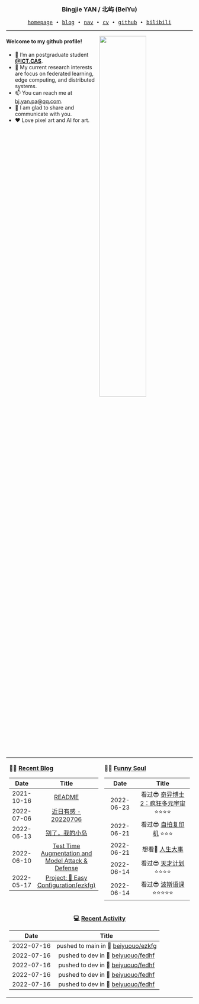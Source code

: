 <h3 align="center"> Bingjie YAN / 北屿 (BeiYu) </h3>


<p align="center">
  <samp>
    <a href="https://www.bj-yan.top/">homepage</a> ∙
    <a href="https://blog.bj-yan.top/">blog</a> ∙
    <a href="https://nav.bj-yan.top/">nav</a> ∙
    <a href="https://www.bj-yan.top/pdf/cv_en.pdf">cv</a> ∙ 
    <a href="https://github.com/beiyuouo">github</a> ∙ 
    <a href="https://space.bilibili.com/23511429">bilibili</a>
  </samp>
</p>


---

<img align="right" src="https://github-readme-stats.vercel.app/api?username=beiyuouo&show_icons=true&hide_border=true&theme=radical" width="50%">


#### Welcome to my github profile!
<!-- languages:start -->
<!-- prettier-ignore-start -->
<!-- markdownlint-disable -->
- 🔭 I’m an postgraduate student [**@ICT.CAS**](http://www.ict.cas.cn/).
- 🌱 My current research interests are focus on federated learning, edge computing, and distributed systems.
- 📫 You can reach me at [bj.yan.pa@qq.com](mailto:bj.yan.pa@qq.com).
- 🎨 I am glad to share and communicate with you.
- ❤️ Love pixel art and AI for art.
<!-- markdownlint-restore -->
<!-- prettier-ignore-end -->
<!-- languages:end -->

<table width="100%" align="center" padding="0" margin="0">
<tr>
<td valign="top" width="50%">

**🤹‍♀️ <a href="https://blog.bj-yan.top/" target="_blank">Recent Blog</a>**

<!-- START_SECTION:blog -->
| Date | Title |
| :-: | :---: |
| 2021-10-16 | <a href='https://blog.bj-yan.top/p/readme/' target='_blank'>README</a> |
| 2022-07-06 | <a href='https://blog.bj-yan.top/p/misc-20220706/' target='_blank'>近日有感 - 20220706</a> |
| 2022-06-13 | <a href='https://blog.bj-yan.top/p/misc-good-bye-hainan/' target='_blank'>别了，我的小岛</a> |
| 2022-06-10 | <a href='https://blog.bj-yan.top/p/blog-hcaptcha-test-time-augmentation-and-model-attack-defense/' target='_blank'>Test Time Augmentation and Model Attack & Defense</a> |
| 2022-05-17 | <a href='https://blog.bj-yan.top/p/blog-project-ezkfg/' target='_blank'>Project: 🍕 Easy Configuration(ezkfg)</a> |
<!-- END_SECTION:blog -->
</td>
<td valign="top" width="50%">

**🤾‍♂️ <a href="https://blog.bj-yan.top/" target="_blank">Funny Soul</a>**

<!-- START_SECTION:douban -->
| Date | Title |
| :-: | :---: |
| 2022-06-23 | 看过😎 <a href='http://movie.douban.com/subject/30304994/' target='_blank'>奇异博士2：疯狂多元宇宙</a> ⭐⭐⭐⭐ |
| 2022-06-21 | 看过😎 <a href='http://movie.douban.com/subject/35584688/' target='_blank'>自拍复印机</a> ⭐⭐⭐ |
| 2022-06-21 | 想看🤔 <a href='http://movie.douban.com/subject/35460157/' target='_blank'>人生大事</a>  |
| 2022-06-14 | 看过😎 <a href='http://movie.douban.com/subject/27046758/' target='_blank'>天才计划</a> ⭐⭐⭐⭐ |
| 2022-06-14 | 看过😎 <a href='http://movie.douban.com/subject/30466931/' target='_blank'>波斯语课</a> ⭐⭐⭐⭐⭐ |
<!-- END_SECTION:douban -->
</td>
</tr>
<tr>
<td align="center" width="100%" colspan="2">

**💻 <a href="https://github.com/beiyuouo" target="_blank">Recent Activity</a>**

<!-- START_SECTION:github -->
| Date | Title |
| :-: | :---: |
| 2022-07-16 | pushed to main in 📌 [beiyuouo/ezkfg](https://github.com/beiyuouo/ezkfg/compare/dd7257a1b2...a71d8c26a0) |
| 2022-07-16 | pushed to dev in 📌 [beiyuouo/fedhf](https://github.com/beiyuouo/fedhf/compare/ea5c7eca8b...85365356c0) |
| 2022-07-16 | pushed to dev in 📌 [beiyuouo/fedhf](https://github.com/beiyuouo/fedhf/compare/d277dbefda...ea5c7eca8b) |
| 2022-07-16 | pushed to dev in 📌 [beiyuouo/fedhf](https://github.com/beiyuouo/fedhf/compare/a99908641e...d277dbefda) |
| 2022-07-16 | pushed to dev in 📌 [beiyuouo/fedhf](https://github.com/beiyuouo/fedhf/compare/e13eb21200...a99908641e) |
<!-- END_SECTION:github -->

</td>
</tr>
</table>
